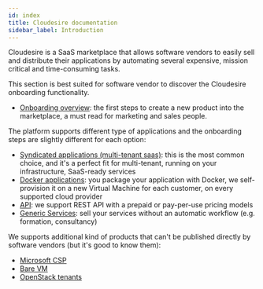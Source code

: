 ```yaml
---
id: index
title: Cloudesire documentation
sidebar_label: Introduction
---
```


Cloudesire is a SaaS marketplace that allows software vendors to easily sell and
distribute their applications by automating several expensive, mission critical
and time-consuming tasks.

This section is best suited for software vendor to discover the Cloudesire
onboarding functionality.

* [Onboarding overview](onboarding.md): the first steps to create a new product
  into the marketplace, a must read for marketing and sales people.

The platform supports different type of applications and the onboarding steps
are slightly different for each option:

* [Syndicated applications (multi-tenant saas)](syndication.md): this is the
  most common choice, and it's a perfect fit for multi-tenant,
  running on your infrastructure, SaaS-ready services
* [Docker applications](docker.md): you package your application with Docker, we
  self-provision it on a new Virtual Machine for each customer, on every supported cloud
  provider
* [API](api-product.md): we support REST API with a prepaid or pay-per-use
  pricing models
* [Generic Services](service.md): sell your services without an automatic
  workflow (e.g. formation, consultancy)

We supports additional kind of products that can't be published directly by
software vendors (but it's good to know them):

* [Microsoft CSP](csp-product.md)
* [Bare VM](vm.md)
* [OpenStack tenants](openstack.md)
